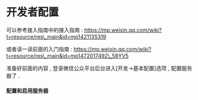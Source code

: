 # 开发者配置

可以参考接入指南中的接入指南 : https://mp.weixin.qq.com/wiki?t=resource/res\_main&id=mp1421135319

或者读一读前面的入门指南 : https://mp.weixin.qq.com/wiki?t=resource/res\_main&id=mp1472017492\_58YV5

准备好前面的内容 , 登录微信公众平台后台进入\[开发-&gt;基本配置\]选项 , 配置服务器了 .

#### 配置和启用服务器




